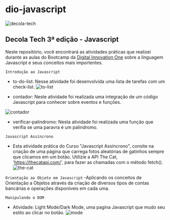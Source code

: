 # dio-javascript
![decola-tech](https://user-images.githubusercontent.com/60412898/174503782-879f0afb-1c84-499a-b492-d0983893a137.png)



## Decola Tech 3ª edição - Javascript
Neste repositório, você encontrará as atividades práticas que realizei durante as aulas do Bootcamp da [Digital Innovation One](https://www.dio.me/) sobre a linguagem Javascript e seus conceitos mais importentes.

 ``Introdução ao Javascript``
- to-do-list: Nesse atividade foi desenvolvida uma lista de tarefas com um check-list.
![to-list](https://user-images.githubusercontent.com/60412898/178020179-34cca581-3162-4531-a9f3-e84f50648b90.png)

- contador: Neste atividade foi realizada uma integração de um código Javascript para conhecer sobre eventos e funções.

![contador](https://user-images.githubusercontent.com/60412898/178020327-0fb97c42-4b22-49a5-9545-a65c7c7bbf52.png)

- verificar-palindromo: Nesta atividade foi realizada uma função que verifia se uma paravra é um palindromo.


 ``Javascript Assíncrono``
- Esta atividade prática do Curso "Javascript Assíncrono", consite na criação de uma página que carrega fotos aleatórias de gatinhos sempre que clicamos em um botão.
Utilizie a API The Cat, 'https://thecatapi.com/', para fazer as chamadas com o método fetch().
![the-cat](https://user-images.githubusercontent.com/60412898/178022165-ef5450b5-3500-4205-9c60-be06ebed538c.png)

``Orientação ao Objeto em Javascript``
-Aplicando os conceitos de Orientação a Objetos através da criação de diversos tipos de contas bancárias e operações disponíveis em cada uma.

``Manipulando o DOM``
- Atividade: Light Mode/Dark Mode, uma pagina Javascript que mudo seu estilo ao clicar no botão.
![mode](https://user-images.githubusercontent.com/60412898/178021643-75e58d07-7a3f-4b3b-bd2c-cac3a55873b9.png)

